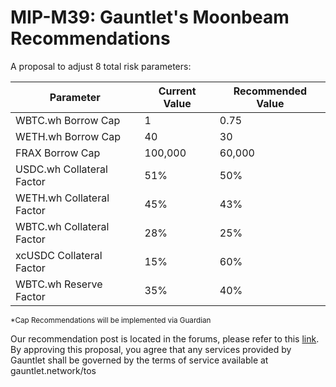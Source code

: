 # MIP-M39: Gauntlet's Moonbeam Recommendations

A proposal to adjust 8 total risk parameters:

| Parameter                 | Current Value | Recommended Value |
| ------------------------- | ------------- | ----------------- |
| WBTC.wh Borrow Cap        | 1             | 0.75              |
| WETH.wh Borrow Cap        | 40            | 30                |
| FRAX Borrow Cap           | 100,000       | 60,000            |
| USDC.wh Collateral Factor | 51%           | 50%               |
| WETH.wh Collateral Factor | 45%           | 43%               |
| WBTC.wh Collateral Factor | 28%           | 25%               |
| xcUSDC Collateral Factor  | 15%           | 60%               |
| WBTC.wh Reserve Factor    | 35%           | 40%               |

<sub> \*Cap Recommendations will be implemented via Guardian </sub>

Our recommendation post is located in the forums, please refer to this
[link](https://forum.moonwell.fi/t/gauntlets-base-optimism-moonbeam-moonriver-monthly-recommendations-2024-09-25/1246).
By approving this proposal, you agree that any services provided by Gauntlet
shall be governed by the terms of service available at gauntlet.network/tos
